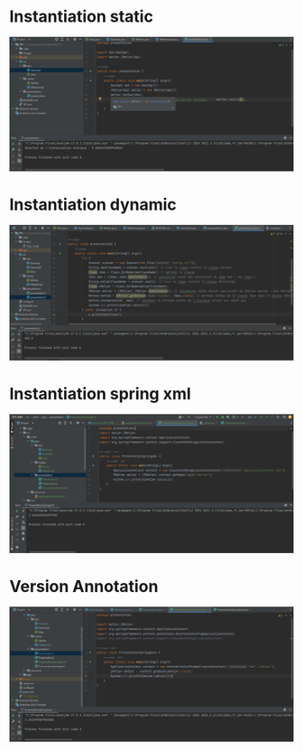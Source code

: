 <h1>Instantiation static </h1>
<img src="Images/img_1.png" alt="img1" />
<h1>Instantiation dynamic</h1>
<img src="Images/Img_2.png" alt="img2"/>
<h1>Instantiation spring xml</h1>
<img src="Images/Img_3.png" alt="img3"/>
<h1>Version Annotation</h1>
<img src="Images/Img_4.png" alt="Img4"/>